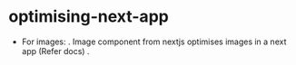 # optimising-next-app

- For images:
  . Image component from nextjs optimises images in a next app (Refer docs)
  .
